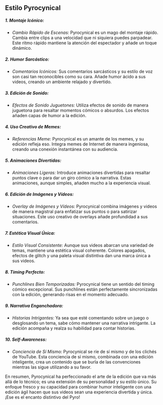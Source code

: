 ## Estilo Pyrocynical

##### **1. Montaje Icónico:**
- _Cambio Rápido de Escenas:_ Pyrocynical es un mago del montaje rápido. Cambia entre clips a una velocidad que ni siquiera puedes parpadear. Este ritmo rápido mantiene la atención del espectador y añade un toque dinámico.

##### **2. Humor Sarcástico:**
- _Comentarios Icónicos:_ Sus comentarios sarcásticos y su estilo de voz son casi tan reconocibles como su cara. Añade humor ácido a sus videos, creando un ambiente relajado y divertido.

##### **3. Edición de Sonido:**
- _Efectos de Sonido Juguetones:_ Utiliza efectos de sonido de manera juguetona para resaltar momentos cómicos o absurdos. Los efectos añaden capas de humor a la edición.

##### **4. Uso Creativo de Memes:**
- _Referencias Meme:_ Pyrocynical es un amante de los memes, y su edición refleja eso. Integra memes de Internet de manera ingeniosa, creando una conexión instantánea con su audiencia.

##### **5. Animaciones Divertidas:**
- _Animaciones Ligeras:_ Introduce animaciones divertidas para resaltar puntos clave o para dar un giro cómico a la narrativa. Estas animaciones, aunque simples, añaden mucho a la experiencia visual.

##### **6. Edición de Imágenes y Vídeos:**
- _Overlay de Imágenes y Vídeos:_ Pyrocynical combina imágenes y videos de manera magistral para enfatizar sus puntos o para satirizar situaciones. Este uso creativo de overlays añade profundidad a sus comentarios.

##### **7. Estética Visual Única:**
- _Estilo Visual Consistente:_ Aunque sus videos abarcan una variedad de temas, mantiene una estética visual coherente. Colores apagados, efectos de glitch y una paleta visual distintiva dan una marca única a sus videos.

##### **8. Timing Perfecto:**
- _Punchlines Bien Temporizadas:_ Pyrocynical tiene un sentido del timing cómico excepcional. Sus punchlines están perfectamente sincronizadas con la edición, generando risas en el momento adecuado.

##### **9. Narrativa Enganchadora:**

- _Historias Intrigantes:_ Ya sea que esté comentando sobre un juego o desglosando un tema, sabe cómo mantener una narrativa intrigante. La edición acompaña y realza su habilidad para contar historias.

##### **10. Self-Awareness:**

- _Conciencia de Sí Mismo:_ Pyrocynical se ríe de sí mismo y de los clichés de YouTube. Esta conciencia de sí mismo, combinada con una edición inteligente, crea un contenido que se burla de las convenciones mientras las sigue utilizando a su favor.

En resumen, Pyrocynical ha perfeccionado el arte de la edición que va más allá de lo técnico; es una extensión de su personalidad y su estilo único. Su enfoque fresco y su capacidad para combinar humor inteligente con una edición ágil hacen que sus videos sean una experiencia divertida y única. ¡Ese es el encanto distintivo del Pyro!